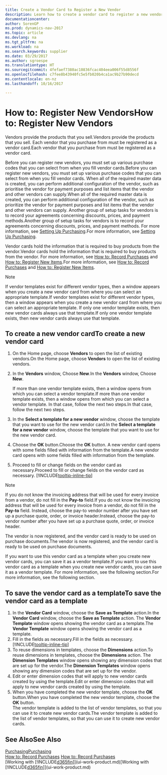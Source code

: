 ```yaml
---
title: Create a Vendor Card to Register a New Vendor
description: Learn how to create a vendor card to register a new vendor or supplier.
documentationcenter: 
author: SorenGP
ms.prod: dynamics-nav-2017
ms.topic: article
ms.devlang: na
ms.tgt_pltfrm: na
ms.workload: na
ms.search.keywords: supplier
ms.date: 03/29/2017
ms.author: sgroespe
ms.translationtype: HT
ms.sourcegitcommit: 4fefaef7380ac10836fcac404eea006f55d8556f
ms.openlocfilehash: c7fee8b43940fc5e5fb020b4ca1ac9b27b90decd
ms.contentlocale: en-nz
ms.lasthandoff: 10/16/2017

---
```

# <a name="how-to-register-new-vendors"></a><span data-ttu-id="e9ac0-103">How to: Register New Vendors</span><span class="sxs-lookup"><span data-stu-id="e9ac0-103">How to: Register New Vendors</span></span>
<span data-ttu-id="e9ac0-104">Vendors provide the products that you sell.</span><span class="sxs-lookup"><span data-stu-id="e9ac0-104">Vendors provide the products that you sell.</span></span> <span data-ttu-id="e9ac0-105">Each vendor that you purchase from must be registered as a vendor card.</span><span class="sxs-lookup"><span data-stu-id="e9ac0-105">Each vendor that you purchase from must be registered as a vendor card.</span></span>

<span data-ttu-id="e9ac0-106">Before you can register new vendors, you must set up various purchase codes that you can select from when you fill vendor cards.</span><span class="sxs-lookup"><span data-stu-id="e9ac0-106">Before you can register new vendors, you must set up various purchase codes that you can select from when you fill vendor cards.</span></span> <span data-ttu-id="e9ac0-107">When all of the required master data is created, you can perform additional configuration of the vendor, such as prioritise the vendor for payment purposes and list items that the vendor and other vendors can supply.</span><span class="sxs-lookup"><span data-stu-id="e9ac0-107">When all of the required master data is created, you can perform additional configuration of the vendor, such as prioritize the vendor for payment purposes and list items that the vendor and other vendors can supply.</span></span> <span data-ttu-id="e9ac0-108">Another group of setup tasks for vendors is to record your agreements concerning discounts, prices, and payment methods.</span><span class="sxs-lookup"><span data-stu-id="e9ac0-108">Another group of setup tasks for vendors is to record your agreements concerning discounts, prices, and payment methods.</span></span> <span data-ttu-id="e9ac0-109">For more information, see [Setting Up Purchasing](purchasing-setup-purchasing.md).</span><span class="sxs-lookup"><span data-stu-id="e9ac0-109">For more information, see [Setting Up Purchasing](purchasing-setup-purchasing.md).</span></span>

<span data-ttu-id="e9ac0-110">Vendor cards hold the information that is required to buy products from the vendor.</span><span class="sxs-lookup"><span data-stu-id="e9ac0-110">Vendor cards hold the information that is required to buy products from the vendor.</span></span> <span data-ttu-id="e9ac0-111">For more information, see [How to: Record Purchases](purchasing-how-record-purchases.md) and [How to: Register New Items](inventory-how-register-new-items.md).</span><span class="sxs-lookup"><span data-stu-id="e9ac0-111">For more information, see [How to: Record Purchases](purchasing-how-record-purchases.md) and [How to: Register New Items](inventory-how-register-new-items.md).</span></span>

> [!NOTE]  
>   <span data-ttu-id="e9ac0-112">If vendor templates exist for different vendor types, then a window appears when you create a new vendor card from where you can select an appropriate template.</span><span class="sxs-lookup"><span data-stu-id="e9ac0-112">If vendor templates exist for different vendor types, then a window appears when you create a new vendor card from where you can select an appropriate template.</span></span> <span data-ttu-id="e9ac0-113">If only one vendor template exists, then new vendor cards always use that template.</span><span class="sxs-lookup"><span data-stu-id="e9ac0-113">If only one vendor template exists, then new vendor cards always use that template.</span></span>

## <a name="to-create-a-new-vendor-card"></a><span data-ttu-id="e9ac0-114">To create a new vendor card</span><span class="sxs-lookup"><span data-stu-id="e9ac0-114">To create a new vendor card</span></span>
1. <span data-ttu-id="e9ac0-115">On the Home page, choose **Vendors** to open the list of existing vendors.</span><span class="sxs-lookup"><span data-stu-id="e9ac0-115">On the Home page, choose **Vendors** to open the list of existing vendors.</span></span>  
2. <span data-ttu-id="e9ac0-116">In the **Vendors** window, Choose **New**.</span><span class="sxs-lookup"><span data-stu-id="e9ac0-116">In the **Vendors** window, Choose **New**.</span></span>

    <span data-ttu-id="e9ac0-117">If more than one vendor template exists, then a window opens from which you can select a vendor template.</span><span class="sxs-lookup"><span data-stu-id="e9ac0-117">If more than one vendor template exists, then a window opens from which you can select a vendor template.</span></span> <span data-ttu-id="e9ac0-118">In that case, follow the next two steps.</span><span class="sxs-lookup"><span data-stu-id="e9ac0-118">In that case, follow the next two steps.</span></span>
3. <span data-ttu-id="e9ac0-119">In the **Select a template for a new vendor** window, choose the template that you want to use for the new vendor card.</span><span class="sxs-lookup"><span data-stu-id="e9ac0-119">In the **Select a template for a new vendor** window, choose the template that you want to use for the new vendor card.</span></span>
4. <span data-ttu-id="e9ac0-120">Choose the **OK** button.</span><span class="sxs-lookup"><span data-stu-id="e9ac0-120">Choose the **OK** button.</span></span> <span data-ttu-id="e9ac0-121">A new vendor card opens with some fields filled with information from the template.</span><span class="sxs-lookup"><span data-stu-id="e9ac0-121">A new vendor card opens with some fields filled with information from the template.</span></span>
5. <span data-ttu-id="e9ac0-122">Proceed to fill or change fields on the vendor card as necessary.</span><span class="sxs-lookup"><span data-stu-id="e9ac0-122">Proceed to fill or change fields on the vendor card as necessary.</span></span> [!INCLUDE[tooltip-inline-tip](includes/tooltip-inline-tip_md.md)]

> [!NOTE]  
>   <span data-ttu-id="e9ac0-123">If you do not know the invoicing address that will be used for every invoice from a vendor, do not fill in the **Pay-to** field.</span><span class="sxs-lookup"><span data-stu-id="e9ac0-123">If you do not know the invoicing address that will be used for every invoice from a vendor, do not fill in the **Pay-to** field.</span></span> <span data-ttu-id="e9ac0-124">Instead, choose the pay-to vendor number after you have set up a purchase quote, order, or invoice header.</span><span class="sxs-lookup"><span data-stu-id="e9ac0-124">Instead, choose the pay-to vendor number after you have set up a purchase quote, order, or invoice header.</span></span>

<span data-ttu-id="e9ac0-125">The vendor is now registered, and the vendor card is ready to be used on purchase documents.</span><span class="sxs-lookup"><span data-stu-id="e9ac0-125">The vendor is now registered, and the vendor card is ready to be used on purchase documents.</span></span>

<span data-ttu-id="e9ac0-126">If you want to use this vendor card as a template when you create new vendor cards, you can save it as a vendor template.</span><span class="sxs-lookup"><span data-stu-id="e9ac0-126">If you want to use this vendor card as a template when you create new vendor cards, you can save it as a vendor template.</span></span> <span data-ttu-id="e9ac0-127">For more information, see the following section.</span><span class="sxs-lookup"><span data-stu-id="e9ac0-127">For more information, see the following section.</span></span>

## <a name="to-save-the-vendor-card-as-a-template"></a><span data-ttu-id="e9ac0-128">To save the vendor card as a template</span><span class="sxs-lookup"><span data-stu-id="e9ac0-128">To save the vendor card as a template</span></span>
1. <span data-ttu-id="e9ac0-129">In the **Vendor Card** window, choose the **Save as Template** action.</span><span class="sxs-lookup"><span data-stu-id="e9ac0-129">In the **Vendor Card** window, choose the **Save as Template** action.</span></span> <span data-ttu-id="e9ac0-130">The **Vendor Template** window opens showing the vendor card as a template.</span><span class="sxs-lookup"><span data-stu-id="e9ac0-130">The **Vendor Template** window opens showing the vendor card as a template.</span></span>
2. <span data-ttu-id="e9ac0-131">Fill in the fields as necessary.</span><span class="sxs-lookup"><span data-stu-id="e9ac0-131">Fill in the fields as necessary.</span></span> [!INCLUDE[tooltip-inline-tip](includes/tooltip-inline-tip_md.md)]
3. <span data-ttu-id="e9ac0-132">To reuse dimensions in templates, choose the **Dimensions** action.</span><span class="sxs-lookup"><span data-stu-id="e9ac0-132">To reuse dimensions in templates, choose the **Dimensions** action.</span></span> <span data-ttu-id="e9ac0-133">The **Dimension Templates** window opens showing any dimension codes that are set up for the vendor.</span><span class="sxs-lookup"><span data-stu-id="e9ac0-133">The **Dimension Templates** window opens showing any dimension codes that are set up for the vendor.</span></span>
4. <span data-ttu-id="e9ac0-134">Edit or enter dimension codes that will apply to new vendor cards created by using the template.</span><span class="sxs-lookup"><span data-stu-id="e9ac0-134">Edit or enter dimension codes that will apply to new vendor cards created by using the template.</span></span>
5. <span data-ttu-id="e9ac0-135">When you have completed the new vendor template, choose the **OK** button.</span><span class="sxs-lookup"><span data-stu-id="e9ac0-135">When you have completed the new vendor template, choose the **OK** button.</span></span>  
   <span data-ttu-id="e9ac0-136">The vendor template is added to the list of vendor templates, so that you can use it to create new vendor cards.</span><span class="sxs-lookup"><span data-stu-id="e9ac0-136">The vendor template is added to the list of vendor templates, so that you can use it to create new vendor cards.</span></span>

## <a name="see-also"></a><span data-ttu-id="e9ac0-137">See Also</span><span class="sxs-lookup"><span data-stu-id="e9ac0-137">See Also</span></span>
[<span data-ttu-id="e9ac0-138">Purchasing</span><span class="sxs-lookup"><span data-stu-id="e9ac0-138">Purchasing</span></span>](purchasing-manage-purchasing.md)  
<span data-ttu-id="e9ac0-139">[How to: Record Purchases](purchasing-how-record-purchases.md) </span><span class="sxs-lookup"><span data-stu-id="e9ac0-139">[How to: Record Purchases](purchasing-how-record-purchases.md) </span></span>  
<span data-ttu-id="e9ac0-140">[Working with [!INCLUDE[d365fin](includes/d365fin_md.md)]](ui-work-product.md)</span><span class="sxs-lookup"><span data-stu-id="e9ac0-140">[Working with [!INCLUDE[d365fin](includes/d365fin_md.md)]](ui-work-product.md)</span></span>  

